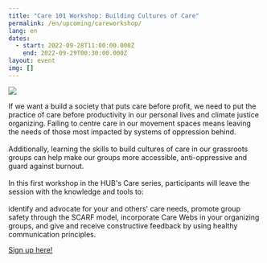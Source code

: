 ```yaml
---
title: "Care 101 Workshop: Building Cultures of Care"
permalink: /en/upcoming/careworkshop/
lang: en
dates:
  - start: 2022-09-28T11:00:00.000Z
    end: 2022-09-29T00:30:00.000Z
layout: event
img: []
---
```

![](/media/4.png)

If we want a build a society that puts care before profit, we need to put the practice of care before productivity in our personal lives and climate justice organizing. Failing to centre care in our movement spaces means leaving the needs of those most impacted by systems of oppression behind.\
\
Additionally, learning the skills to build cultures of care in our grassroots groups can help make our groups more accessible, anti-oppressive and guard against burnout.\
\
In this first workshop in the HUB's Care series, participants will leave the session with the knowledge and tools to:\
\
identify and advocate for your and others' care needs, promote group safety through the SCARF model, incorporate Care Webs in your organizing groups, and give and receive constructive feedback by using healthy communication principles. 

[S﻿ign up here!](https://us02web.zoom.us/meeting/register/tZEtcu-vpzojE9dP1UKLFG2_KTmou_OMApUq)